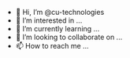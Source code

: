 - 👋 Hi, I’m @cu-technologies
- 👀 I’m interested in ...
- 🌱 I’m currently learning ...
- 💞️ I’m looking to collaborate on ...
- 📫 How to reach me ...

<!---
cu-technologies/cu-technologies is a ✨ special ✨ repository because its `README.md` (this file) appears on your GitHub profile.
You can click the Preview link to take a look at your changes.
--->
